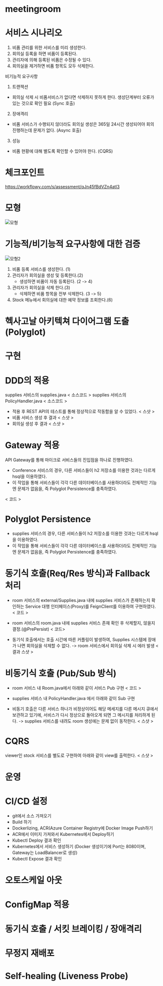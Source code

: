 # meetingroom


# 서비스 시나리오

1. 비품 관리를 위한 서비스를 미리 생성한다.
2. 회의실 등록을 하면 비품이 등록된다.
3. 관리자에 의해 등록된 비품은 수정될 수 있다.
4. 회의실을 제거하면 비품 항목도 모두 삭제한다.


비기능적 요구사항
1. 트랜잭션
  - 회의실 삭제 시 비품서비스가 없다면 삭제하지 못하게 한다. 생성단계부터 오류가 있는 것으로 확인 필요 (Sync 호출) 
2. 장애격리
  - 비품 서비스가 수행되지 않더라도 회의실 생성은 365일 24시간 생성되어야 회의 진행하는데 문제가 없다. (Async 호출)
3. 성능
  - 비품 현황에 대해 별도록 확인할 수 있어야 한다. (CQRS)


# 체크포인트
https://workflowy.com/s/assessment/qJn45fBdVZn4atl3


# 모형
![모형](https://user-images.githubusercontent.com/78134049/109769512-a8191f00-7c3d-11eb-88bb-334660ee98be.png)

# 기능적/비기능적 요구사항에 대한 검증
![모형2](https://user-images.githubusercontent.com/78134049/109780714-9ab66180-7c4a-11eb-8437-438f08662859.png)

1. 비품 등록 서비스를 생성한다. (1)
2. 관리자가 회의실을 생성 및 등록한다.(2)
   - 생성하면 비품이 자동 등록된다. (2 -> 4)
3. 관리자가 회의실을 삭제 한다.(3) 
   - 삭제하면 비품 항목을 전부 삭제한다. (3 -> 5)
4. Stock 메뉴에서 회의실에 대한 예약 정보를 조회한다.(6)

# 헥사고날 아키텍쳐 다이어그램 도출 (Polyglot)

# 구현

# DDD의 적용
supplies 서비스의 supplies.java
< 소스코드 >
supplies 서비스의 PolicyHandler.java
< 소스코드 >

- 적용 후 REST API의 테스트를 통해 정상적으로 작동함을 알 수 있었다.
 < 스샷 >
- 비품 서비스 생성 후 결과
  < 스샷 >
- 회의실 생성 후 결과
   < 스샷 >

# Gateway 적용
API Gateway를 통해 마이크로 서비스들의 진입점을 하나로 진행하였다.
 - Conference 서비스의 경우, 다른 서비스들이 h2 저장소를 이용한 것과는 다르게 hsql을 이용하였다.
 - 이 작업을 통해 서비스들이 각각 다른 데이터베이스를 사용하더라도 전체적인 기능엔 문제가 없음을, 즉 Polyglot Persistence를 충족하였다.

< 코드 >

# Polyglot Persistence
 - supplies 서비스의 경우, 다른 서비스들이 h2 저장소를 이용한 것과는 다르게 hsql을 이용하였다.
 - 이 작업을 통해 서비스들이 각각 다른 데이터베이스를 사용하더라도 전체적인 기능엔 문제가 없음을, 즉 Polyglot Persistence를 충족하였다.

# 동기식 호출(Req/Res 방식)과 Fallback 처리
 - room 서비스의 external/Supplies.java 내에 supplies 서비스가 존재하는지 확인하는 Service 대행 인터페이스(Proxy)를 FeignClient를 이용하여 구현하였다.
 < 코드 >
 
 - room 서비스의 room.java 내에 supplies 서비스 존재 확인 후 삭제할지, 않을지 결정.(@PrePersist)
 < 코드> 
 
 - 동기식 호출에서는 호출 시간에 따른 커플링이 발생하여, Supplies 시스템에 장애가 나면 회의실을 삭제할 수 없다.
   -> room 서비스에서 회의실 삭제 시 에러 발생
   < 결과 스샷 >

# 비동기식 호출 (Pub/Sub 방식)
 - room 서비스 내 Room.java에서 아래와 같이 서비스 Pub 구현
 < 코드 >
 
 - supplies 서비스 내 PolicyHandler.java 에서 아래와 같이 Sub 구현

- 비동기 호출은 다른 서비스 하나가 비정상이어도 해당 메세지를 다른 메시지 큐에서 보관하고 있기에, 서비스가 다시 정상으로 돌아오게 되면 그 메시지를 처리하게 된다.
  -> supplies 서비스를 내려도 room 생성에는 문제 없이 동작한다.
   < 스샷 >
   
# CQRS
viewer인 stock 서비스를 별도로 구현하여 아래와 같이 view를 출력한다.
  < 스샷 >
  
# 운영
# CI/CD 설정
  - git에서 소스 가져오기
  - Build 하기
  - Dockerlizing, ACR(Azure Container Registry에 Docker Image Push하기
  - ACR에서 이미지 가져와서 Kubernetes에서 Deploy하기
  - Kubectl Deploy 결과 확인
  - Kubernetes에서 서비스 생성하기 (Docker 생성이기에 Port는 8080이며, Gateway는 LoadBalancer로 생성)
  - Kubectl Expose 결과 확인
 
# 오토스케일 아웃

# ConfigMap 적용

# 동기식 호출 / 서킷 브레이킹 / 장애격리

# 무정지 재배포

# Self-healing (Liveness Probe)
